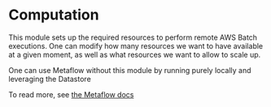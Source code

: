 # Computation

This module sets up the required resources to perform remote AWS Batch executions. One can modify how many resources we want to have available at a given moment, as well as what resources we want to allow to scale up.

One can use Metaflow without this module by running purely locally and leveraging the Datastore

To read more, see [the Metaflow docs](https://docs.metaflow.org/metaflow-on-aws/metaflow-on-aws#compute)